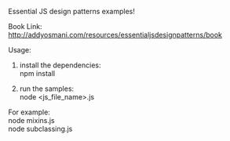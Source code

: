 Essential JS design patterns examples!

Book Link: http://addyosmani.com/resources/essentialjsdesignpatterns/book


Usage:    
1. install the dependencies:    
npm install    

2. run the samples:    
node <js_file_name>.js    

For example:    
node mixins.js   
node subclassing.js
